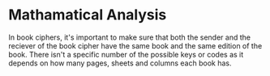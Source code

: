 # Mathamatical Analysis 
In book ciphers, it's important to make sure that both the sender and the reciever of the book cipher have the same book and the same edition of the book.
There isn't a specific number of the possible keys or codes as it depends on how many pages, sheets and columns each book has. 
